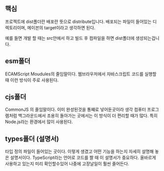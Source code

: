 ## 핵심
프로젝트에 dist폴더란
배포란 뜻으로 distribute입니다.
배포되는 파일이 들어있는 디렉토리이며, 메이븐의 target이라고 생각하면 된다.

예를 들면
개발 할 때는 src안에서 하고 빌드 후 컴파일을 하면 dist폴더에 생성되는겁니다.

## esm폴더
ECAMScript Moudules의 줄임말이다. 웹브라우저에서 자바스크립트 코드를 실행할 때 이런 방식이 주로 사용된다.

## cjs폴더
CommonJS 의 줄임말이다. 이미 완성된것을 통쨰로 넣어둔곳이라 생각
컴퓨터 프로그램처럼 백그라운드에서 조용히 돌아가는 곳에서는 이 방식이 더 편리할 때가 많다. 특히 Node.js라는 환경에서 많이 사용된다.

## types폴더 (설명서)
타입 정의 파일이 들어있는 곳이다. 이렇게 생겼고 어떤 기능을 하는지 자세히 설명해 놓은 설명서이다.
TypeScript라는 언어로 코드를 짤 때 이 설명서가 중요하다. 올바르게 사용하고 있는지 미리 확인할수있어 나중에 고장날일이 훨씬 줄어든다.
